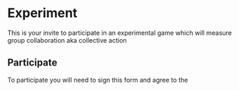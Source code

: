 # Experiment
This is your invite to participate in an experimental game which will measure group collaboration aka collective action

## Participate
To participate you will need to sign this form and agree to the 
